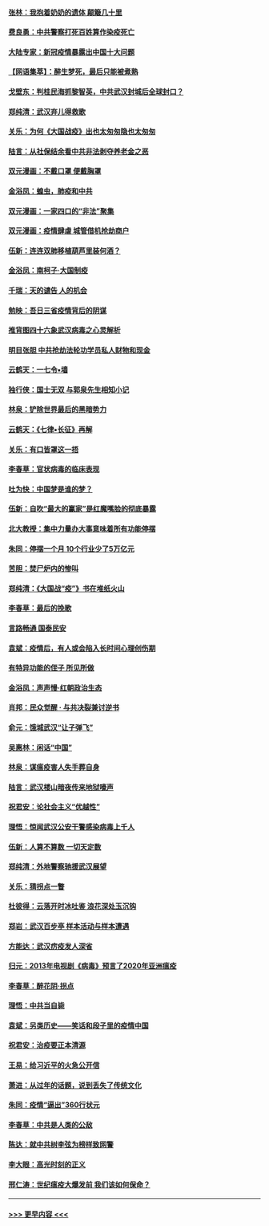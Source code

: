 #### [张林：我抱着奶奶的遗体 颠簸几十里](../pages/nsc993/n11920945.md?t=03070903) 
#### [费良勇：中共警察打死百姓算作染疫死亡](../pages/nsc993/n11919264.md?t=03070903) 
#### [大陆专家：新冠疫情暴露出中国十大问题](../pages/nsc993/n11919187.md?t=03070903) 
#### [【网语集萃】：醉生梦死，最后只能被煮熟](../pages/nsc993/n11918994.md?t=03070903) 
#### [戈壁东：判桂民海抓黎智英，中共武汉封城后全球封口？](../pages/nsc993/n11917982.md?t=03070903) 
#### [郑纯清：武汉弃儿得救歌](../pages/nsc993/n11917881.md?t=03070903) 
#### [关乐：为何《大国战疫》出也太匆匆隐也太匆匆](../pages/nsc993/n11917792.md?t=03070903) 
#### [陆言：从社保结余看中共非法剥夺养老金之恶](../pages/nsc993/n11917084.md?t=03070903) 
#### [双元漫画：不戴口罩 便戴胸罩](../pages/nsc993/n11916447.md?t=03070903) 
#### [金浴凤：蝗虫，肺疫和中共](../pages/nsc993/n11916904.md?t=03070903) 
#### [双元漫画：一家四口的“非法”聚集](../pages/nsc993/n11916378.md?t=03070903) 
#### [双元漫画：疫情肆虐 城管借机抢劫商户](../pages/nsc993/n11916310.md?t=03070903) 
#### [伍新：连连双肺移植葫芦里装何酒？](../pages/nsc993/n11913667.md?t=03070903) 
#### [金浴凤：南柯子·大国制疫](../pages/nsc993/n11913657.md?t=03070903) 
#### [千瑞：天的谴告  人的机会](../pages/nsc993/n11913309.md?t=03070903) 
#### [勉映：吾日三省疫情背后的阴谋](../pages/nsc993/n11913079.md?t=03070903) 
#### [推背图四十六象武汉病毒之心灵解析](../pages/nsc993/n11911761.md?t=03070903) 
#### [明目张胆 中共抢劫法轮功学员私人财物和现金](../pages/nsc993/n11910262.md?t=03070903) 
#### [云鹤天：一七令▪墙](../pages/nsc993/n11910627.md?t=03070903) 
#### [独行侠：国士无双 与郭泉先生相知小记](../pages/nsc993/n11910613.md?t=03070903) 
#### [林泉：铲除世界最后的黑暗势力](../pages/nsc993/n11909320.md?t=03070903) 
#### [云鹤天：《七律▪长征》再解](../pages/nsc993/n11909327.md?t=03070903) 
#### [关乐：有口皆罩这一捂](../pages/nsc993/n11908393.md?t=03070903) 
#### [李春草：官状病毒的临床表现](../pages/nsc993/n11908339.md?t=03070903) 
#### [吐为快：中国梦是谁的梦？](../pages/nsc993/n11906564.md?t=03070903) 
#### [伍新：自吹“最大的赢家”是红魔嘴脸的彻底暴露](../pages/nsc993/n11906407.md?t=03070903) 
#### [北大教授：集中力量办大事意味着所有功能停摆](../pages/nsc993/n11904800.md?t=03070903) 
#### [朱同：停摆一个月 10个行业少了5万亿元](../pages/nsc993/n11904498.md?t=03070903) 
#### [苦胆：焚尸炉内的惨叫](../pages/nsc993/n11904479.md?t=03070903) 
#### [郑纯清：《大国战“疫”》书在堆纸火山](../pages/nsc993/n11904450.md?t=03070903) 
#### [李春草：最后的挽歌](../pages/nsc993/n11904441.md?t=03070903) 
#### [言路畅通 国泰民安](../pages/nsc993/n11904222.md?t=03070903) 
#### [袁斌：疫情后，有人或会陷入长时间心理创伤期](../pages/nsc993/n11901514.md?t=03070903) 
#### [有特异功能的侄子 所见所做](../pages/nsc993/n11901154.md?t=03070903) 
#### [金浴凤：声声慢‧红朝政治生态](../pages/nsc993/n11899553.md?t=03070903) 
#### [肖邦：民众觉醒 · 与共决裂兼讨逆书](../pages/nsc993/n11898435.md?t=03070903) 
#### [俞元：饿城武汉“让子弹飞”](../pages/nsc993/n11898344.md?t=03070903) 
#### [吴惠林：闲话“中国”](../pages/nsc993/n11898182.md?t=03070903) 
#### [林泉：谋瘟疫害人失手葬自身](../pages/nsc993/n11897892.md?t=03070903) 
#### [陆言：武汉楼山暗夜传来地狱嚎声](../pages/nsc993/n11897033.md?t=03070903) 
#### [祝君安：论社会主义“优越性”](../pages/nsc993/n11897005.md?t=03070903) 
#### [理悟：惊闻武汉公安干警感染病毒上千人](../pages/nsc993/n11896947.md?t=03070903) 
#### [伍新：人算不算数 一切天定数](../pages/nsc993/n11893372.md?t=03070903) 
#### [郑纯清：外地警察驰援武汉展望](../pages/nsc993/n11893115.md?t=03070903) 
#### [关乐：猜拐点一瞥](../pages/nsc993/n11893020.md?t=03070903) 
#### [杜彼得：云落开时冰吐鉴 浪花深处玉沉钩](../pages/nsc993/n11892107.md?t=03070903) 
#### [郑岩：武汉百步亭 样本活动与样本遭遇](../pages/nsc993/n11892310.md?t=03070903) 
#### [方能达：武汉疠疫发人深省](../pages/nsc993/n11891376.md?t=03070903) 
#### [归元：2013年电视剧《病毒》预言了2020年亚洲瘟疫](../pages/nsc993/n11891126.md?t=03070903) 
#### [李春草：醉花阴·拐点](../pages/nsc993/n11890567.md?t=03070903) 
#### [理悟：中共当自毙](../pages/nsc993/n11890559.md?t=03070903) 
#### [袁斌：另类历史——笑话和段子里的疫情中国](../pages/nsc993/n11889243.md?t=03070903) 
#### [祝君安：治疫要正本清源](../pages/nsc993/n11889085.md?t=03070903) 
#### [王易：给习近平的火急公开信](../pages/nsc993/n11888225.md?t=03070903) 
#### [萧进：从过年的话题，说到丢失了传统文化](../pages/nsc993/n11887732.md?t=03070903) 
#### [朱同：疫情“逼出”360行状元](../pages/nsc993/n11887678.md?t=03070903) 
#### [李春草：中共是人类的公敌](../pages/nsc993/n11887656.md?t=03070903) 
#### [陈达：就中共树李弦为榜样致网警](../pages/nsc993/n11887625.md?t=03070903) 
#### [李大眼：高光时刻的正义](../pages/nsc993/n11887585.md?t=03070903) 
#### [邢仁涛：世纪瘟疫大爆发前 我们该如何保命？](../pages/nsc993/n11887535.md?t=03070903) 

----
#### [ >>> 更早内容 <<< ](../indexes/nsc993-earlier.md)
